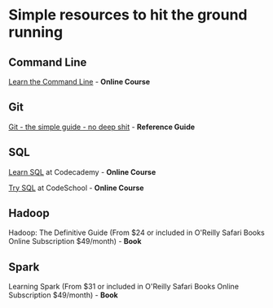 

# Simple resources to hit the ground running

## Command Line
[Learn the Command Line](https://www.codecademy.com/learn/learn-the-command-line) - **Online Course**

## Git
[Git - the simple guide - no deep shit](http://rogerdudler.github.io/git-guide/) - **Reference Guide**

## SQL
[Learn SQL](https://www.codecademy.com/learn/learn-sql) at Codecademy - **Online Course**

[Try SQL](https://www.codeschool.com/learn/database) at CodeSchool - **Online Course**

## Hadoop
Hadoop: The Definitive Guide (From $24 or included in O'Reilly Safari Books Online Subscription $49/month) - **Book**

## Spark
Learning Spark (From $31 or included in O'Reilly Safari Books Online Subscription $49/month) - **Book**
